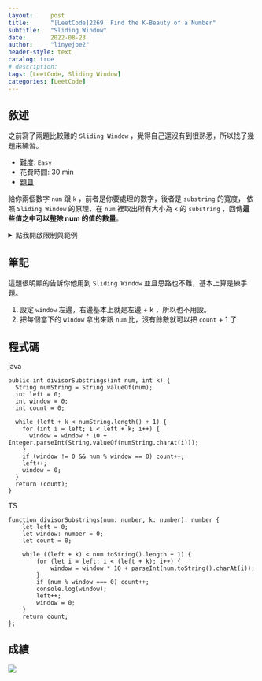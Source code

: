 ```yaml
---
layout:     post
title:      "[LeetCode]2269. Find the K-Beauty of a Number"
subtitle:   "Sliding Window"
date:       2022-08-23
author:     "linyejoe2"
header-style: text
catalog: true
# description: 
tags: [LeetCode, Sliding Window]
categories: [LeetCode]
---
```




## 敘述

之前寫了兩題比較難的 `Sliding Window` ，覺得自己還沒有到很熟悉，所以找了幾題來練習。

+ 難度: `Easy`
+ 花費時間: 30 min
+ [題目](https://leetcode.com/problems/find-the-k-beauty-of-a-number/)

給你兩個數字 `num` 跟 `k` ，前者是你要處理的數字，後者是 `substring` 的寬度，
依照 `Sliding Window` 的原理，在 `num` 裡取出所有大小為 `k` 的 `substring` ，回傳**這些值之中可以整除 num 的值的數量**。

<!--more-->

<details><summary>點我開啟限制與範例</summary>
    <pre>

**限制:**

-   `1 <= num <= 109`
-   `1 <= k <= num.length` (taking `num` as a string)

**Example 1:**

```=
Input: num = 240, k = 2
Output: 2
Explanation: The following are the substrings of num of length k:
- "24" from "240": 24 is a divisor of 240.
- "40" from "240": 40 is a divisor of 240.
Therefore, the k-beauty is 2.
```

**Example 2:**

```=
Input: num = 430043, k = 2
Output: 2
Explanation: The following are the substrings of num of length k:
- "43" from "430043": 43 is a divisor of 430043.
- "30" from "430043": 30 is not a divisor of 430043.
- "00" from "430043": 0 is not a divisor of 430043.
- "04" from "430043": 4 is not a divisor of 430043.
- "43" from "430043": 43 is a divisor of 430043.
Therefore, the k-beauty is 2.
```

**Example 3:**

```=
Input: s = "pwwkew"
Output: 3
Explanation: The answer is "wke", with the length of 3.
Notice that the answer must be a substring, "pwke" is a subsequence and not a substring.
```
</pre></details>

## 筆記

這題很明顯的告訴你他用到 `Sliding Window`
並且思路也不難，基本上算是練手題。

1. 設定 `window` 左邊，右邊基本上就是左邊 + k ，所以也不用設。
2. 把每個當下的 `window` 拿出來跟 `num` 比，沒有餘數就可以把 `count` + 1 了

## 程式碼


java
```java=
public int divisorSubstrings(int num, int k) {
  String numString = String.valueOf(num);
  int left = 0; 
  int window = 0;
  int count = 0;

  while (left + k < numString.length() + 1) {
    for (int i = left; i < left + k; i++) {
      window = window * 10 + Integer.parseInt(String.valueOf(numString.charAt(i)));
    }
    if (window != 0 && num % window == 0) count++;
    left++;
    window = 0;
  }
  return (count);
}
```

TS
```typescript=
function divisorSubstrings(num: number, k: number): number {
    let left = 0;
    let window: number = 0;
    let count = 0;

    while ((left + k) < num.toString().length + 1) {
        for (let i = left; i < (left + k); i++) {
            window = window * 10 + parseInt(num.toString().charAt(i));
        }
        if (num % window === 0) count++;
        console.log(window);
        left++;
        window = 0;
    }
    return count;
};
```

## 成績

![](https://i.imgur.com/3qt5Xge.png)


<details style='display:none;'><summary>點我開啟舊寫法/失敗寫法</summary>
<pre>



</pre></details>

<!-- ##### 參考資料 -->